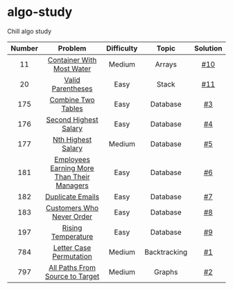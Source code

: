 # algo-study
Chill algo study

| Number   |      Problem      | Difficulty | Topic | Solution |
|:--------:|:-----------------:|:----------:|:-----:|:--------:|
| 11  | [Container With Most Water](https://leetcode.com/problems/container-with-most-water/) | Medium | Arrays | [#10](/../../issues/10) |
| 20  | [Valid Parentheses](https://leetcode.com/problems/valid-parentheses/) | Easy | Stack | [#11](/../../issues/11) |
| 175 | [Combine Two Tables](https://leetcode.com/problems/combine-two-tables/) | Easy | Database | [#3](/../../issues/3) |
| 176 | [Second Highest Salary](https://leetcode.com/problems/second-highest-salary/) | Easy | Database | [#4](/../../issues/4)
| 177 | [Nth Highest Salary](https://leetcode.com/problems/nth-highest-salary/) | Medium | Database | [#5](/../../issues/5) |
| 181 | [Employees Earning More Than Their Managers](https://leetcode.com/problems/employees-earning-more-than-their-managers/) | Easy | Database | [#6](/../../issues/6) |
| 182 | [Duplicate Emails](https://leetcode.com/problems/duplicate-emails/) | Easy | Database | [#7](/../../issues/7) |
| 183 | [Customers Who Never Order](https://leetcode.com/problems/customers-who-never-order/) | Easy | Database | [#8](/../../issues/8) |
| 197 | [Rising Temperature](https://leetcode.com/problems/rising-temperature/) | Easy | Database | [#9](/../../issues/9) |
| 784 | [Letter Case Permutation](https://leetcode.com/problems/letter-case-permutation/) | Medium | Backtracking | [#1](/../../issues/1) |
| 797 | [All Paths From Source to Target](https://leetcode.com/problems/all-paths-from-source-to-target/) | Medium| Graphs | [#2](/../../issues/2) |
